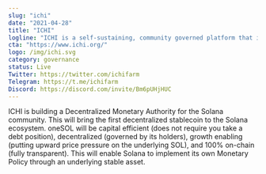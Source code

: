 ```yaml
---
slug: "ichi"
date: "2021-04-28"
title: "ICHI"
logline: "ICHI is a self-sustaining, community governed platform that is building Solana's in-house, non-custodial oneToken (a stablecoin valued at $1 called oneSOL) through a Decentralized Monetary Authority (DMA)."
cta: "https://www.ichi.org/"
logo: /img/ichi.svg
category: governance
status: Live
Twitter: https://twitter.com/ichifarm
Telegram: https://t.me/ichifarm
Discord: https://discord.com/invite/Bm6pUHjHUC
---
```


ICHI is building a Decentralized Monetary Authority for the Solana community. This will bring the first decentralized stablecoin to the Solana ecosystem. oneSOL will be capital efficient (does not require you take a debt position), decentralized (governed by its holders), growth enabling (putting upward price pressure on the underlying SOL), and 100% on-chain (fully transparent). This will enable Solana to implement its own Monetary Policy through an underlying stable asset.
